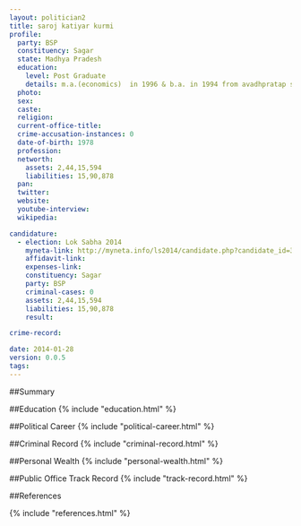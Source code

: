 ```yaml
---
layout: politician2
title: saroj katiyar kurmi
profile: 
  party: BSP
  constituency: Sagar
  state: Madhya Pradesh
  education: 
    level: Post Graduate
    details: m.a.(economics)  in 1996 & b.a. in 1994 from avadhpratap singh university  rewa  12th  (1991) & 10th  (1990) from senior secondary school  rewa  mp board  bhopal
  photo: 
  sex: 
  caste: 
  religion: 
  current-office-title: 
  crime-accusation-instances: 0
  date-of-birth: 1978
  profession: 
  networth: 
    assets: 2,44,15,594
    liabilities: 15,90,878
  pan: 
  twitter: 
  website: 
  youtube-interview: 
  wikipedia: 

candidature: 
  - election: Lok Sabha 2014
    myneta-link: http://myneta.info/ls2014/candidate.php?candidate_id=3003
    affidavit-link: 
    expenses-link: 
    constituency: Sagar 
    party: BSP
    criminal-cases: 0
    assets: 2,44,15,594
    liabilities: 15,90,878
    result:  

crime-record: 

date: 2014-01-28
version: 0.0.5
tags: 
---
```

##Summary


##Education
{% include "education.html" %}


##Political Career
{% include "political-career.html" %}


##Criminal Record
{% include "criminal-record.html" %}


##Personal Wealth
{% include "personal-wealth.html" %}


##Public Office Track Record
{% include "track-record.html" %}


##References


{% include "references.html" %}